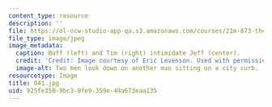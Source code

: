 ```yaml
---
content_type: resource
description: ''
file: https://ol-ocw-studio-app-qa.s3.amazonaws.com/courses/21m-873-theater-arts-topics-suburbia-january-iap-2008/925fe3509bc39fe9359e49a673eaa135_041.jpg
file_type: image/jpeg
image_metadata:
  caption: Buff (left) and Tim (right) intimidate Jeff (center).
  credit: 'Credit: Image courtesy of Eric Levenson. Used with permission.'
  image-alt: Two men look down on another man sitting on a city curb.
resourcetype: Image
title: 041.jpg
uid: 925fe350-9bc3-9fe9-359e-49a673eaa135
---
```

